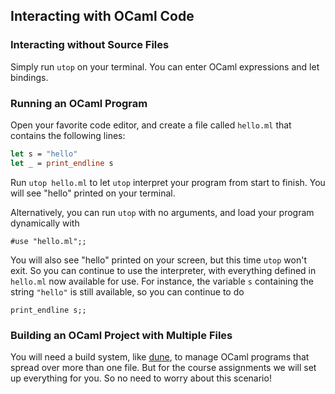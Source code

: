 ## Interacting with OCaml Code

### Interacting without Source Files

Simply run `utop` on your terminal. You can enter OCaml expressions and let bindings.

### Running an OCaml Program

Open your favorite code editor, and create a file called `hello.ml` that contains the following lines:
```ocaml
let s = "hello" 
let _ = print_endline s
```

Run `utop hello.ml` to let `utop` interpret your program from start to finish. You will see "hello" printed on your terminal.

Alternatively, you can run `utop` with no arguments, and load your program dynamically with
```
#use "hello.ml";;
```

You will also see "hello" printed on your screen, but this time `utop` won't exit. So you can continue to use the interpreter, with everything defined in `hello.ml` now available for use. For instance, the variable `s` containing the string `"hello"` is still available, so you can continue to do
```
print_endline s;;
```

### Building an OCaml Project with Multiple Files

You will need a build system, like [dune](https://github.com/ocaml/dune), to manage OCaml programs that spread over more than one file. But for the course assignments we will set up everything for you. So no need to worry about this scenario!
